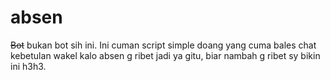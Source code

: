# absen

<s>Bot</s> bukan bot sih ini. Ini cuman script simple doang yang cuma bales chat kebetulan wakel kalo absen g ribet jadi ya gitu, biar nambah g ribet 
sy bikin ini h3h3.
